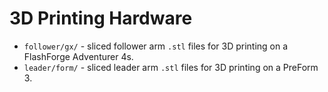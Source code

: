 # 3D Printing Hardware

- `follower/gx/` - sliced follower arm `.stl` files for 3D printing on a FlashForge Adventurer 4s.
- `leader/form/` - sliced leader arm `.stl` files for 3D printing on a PreForm 3.
